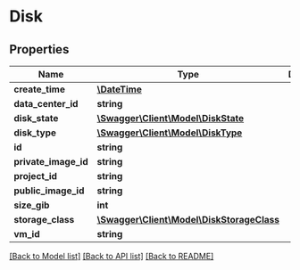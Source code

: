 # Disk

## Properties
Name | Type | Description | Notes
------------ | ------------- | ------------- | -------------
**create_time** | [**\DateTime**](\DateTime.md) |  | [optional] 
**data_center_id** | **string** |  | [optional] 
**disk_state** | [**\Swagger\Client\Model\DiskState**](DiskState.md) |  | [optional] 
**disk_type** | [**\Swagger\Client\Model\DiskType**](DiskType.md) |  | [optional] 
**id** | **string** |  | 
**private_image_id** | **string** |  | [optional] 
**project_id** | **string** |  | [optional] 
**public_image_id** | **string** |  | [optional] 
**size_gib** | **int** |  | 
**storage_class** | [**\Swagger\Client\Model\DiskStorageClass**](DiskStorageClass.md) |  | [optional] 
**vm_id** | **string** |  | [optional] 

[[Back to Model list]](../../README.md#documentation-for-models) [[Back to API list]](../../README.md#documentation-for-api-endpoints) [[Back to README]](../../README.md)

